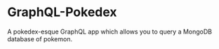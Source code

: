# GraphQL-Pokedex
A pokedex-esque GraphQL app which allows you to query a MongoDB database of pokemon.
